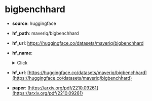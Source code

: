 
# bigbenchhard
+ **source**: huggingface
+ **hf_path**: maveriq/bigbenchhard
+ **hf_url**: https://huggingface.co/datasets/maveriq/bigbenchhard
+ **hf_name**: 
    <details>
        <summary>Click</summary>
            <div>  -  <code>boolean_expressions</code></div>
            <div>  -  <code>causal_judgement</code></div>
            <div>  -  <code>date_understanding</code></div>
            <div>  -  <code>disambiguation_qa</code></div>
            <div>  -  <code>dyck_languages</code></div>
            <div>  -  <code>formal_fallacies</code></div>
            <div>  -  <code>geometric_shapes</code></div>
            <div>  -  <code>hyperbaton</code></div>
            <div>  -  <code>logical_deduction_five_objects</code></div>
            <div>  -  <code>logical_deduction_seven_objects</code></div>
            <div>  -  <code>logical_deduction_three_objects</code></div>
            <div>  -  <code>movie_recommendation</code></div>
            <div>  -  <code>multistep_arithmetic_two</code></div>
            <div>  -  <code>navigate</code></div>
            <div>  -  <code>object_counting</code></div>
            <div>  -  <code>penguins_in_a_table</code></div>
            <div>  -  <code>reasoning_about_colored_objects</code></div>
            <div>  -  <code>ruin_names</code></div>
            <div>  -  <code>salient_translation_error_detection</code></div>
            <div>  -  <code>snarks</code></div>
            <div>  -  <code>sports_understanding</code></div>
            <div>  -  <code>temporal_sequences</code></div>
            <div>  -  <code>tracking_shuffled_objects_five_objects</code></div>
            <div>  -  <code>tracking_shuffled_objects_seven_objects</code></div>
            <div>  -  <code>tracking_shuffled_objects_three_objects</code></div>
            <div>  -  <code>web_of_lies</code></div>
            <div>  -  <code>word_sorting</code></div>
    </details>
 
+ **hf_url**: [https://huggingface.co/datasets/maveriq/bigbenchhard](https://huggingface.co/datasets/maveriq/bigbenchhard)  
+ **paper**: [https://arxiv.org/pdf/2210.09261](https://arxiv.org/pdf/2210.09261)  
